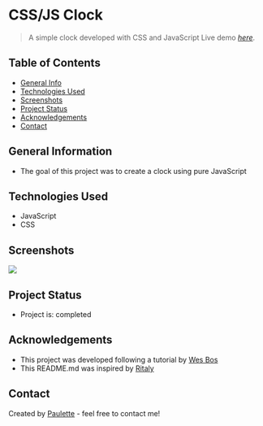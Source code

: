 # CSS/JS Clock 

> A simple clock developed with CSS and JavaScript
> Live demo [_here_](void321.github.io/clock/).

## Table of Contents
* [General Info](#general-information)
* [Technologies Used](#technologies-used)
* [Screenshots](#screenshots)
* [Project Status](#project-status)
* [Acknowledgements](#acknowledgements)
* [Contact](#contact)


## General Information
<ul><li>The goal of this project was to create a clock using pure JavaScript </li></ul>


## Technologies Used
<ul>
  <li>JavaScript</li>
  <li>CSS</li>
  </ul>




## Screenshots
![](https://javascript30.com/images/JS3-social-share.png)





## Project Status
<ul>
<li>Project is: completed</li></ul>





## Acknowledgements
 
  <ul><li>This project was developed following a tutorial by <a href="https://javascript30.com/">Wes Bos</a> </li>
    <li>This README.md was inspired by <a href ="https://github.com/ritaly"> Ritaly</a></li></ul>




## Contact
Created by [Paulette](https://pzf.netlify.app/) - feel free to contact me!







